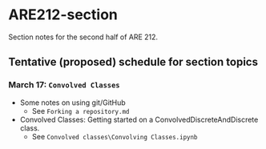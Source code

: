 # ARE212-section
Section notes for the second half of ARE 212.

## Tentative (proposed) schedule for section topics

### March 17: ``Convolved Classes``
* Some notes on using git/GitHub
	- See ``Forking a repository.md``
* Convolved Classes: Getting started on a ConvolvedDiscreteAndDiscrete class. 
	- See ``Convolved classes\Convolving Classes.ipynb``


